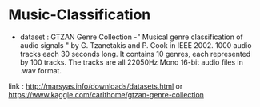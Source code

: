 # Music-Classification

- dataset : GTZAN Genre Collection
-" Musical genre classification of audio signals " by G. Tzanetakis and P. Cook in IEEE 2002.
1000 audio tracks each 30 seconds long. It contains 10 genres, each represented by 100 tracks. The tracks are all 22050Hz Mono 16-bit audio files in .wav format.

link : http://marsyas.info/downloads/datasets.html or https://www.kaggle.com/carlthome/gtzan-genre-collection

